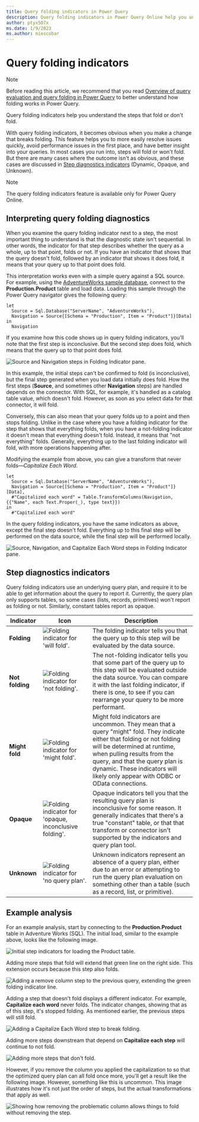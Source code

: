 ```yaml
---
title: Query folding indicators in Power Query
description: Query folding indicators in Power Query Online help you understand what steps fold and give insight into how to build more performant queries.
author: ptyx507x
ms.date: 1/9/2023
ms.author: miescobar
---
```


# Query folding indicators

> [!NOTE]
> Before reading this article, we recommend that you read [Overview of query evaluation and query folding in Power Query](query-folding-basics.md) to better understand how folding works in Power Query.

Query folding indicators help you understand the steps that fold or don't fold.

With query folding indicators, it becomes obvious when you make a change that breaks folding. This feature helps you to more easily resolve issues quickly, avoid performance issues in the first place, and have better insight into your queries. In most cases you run into, steps will fold or won't fold. But there are many cases where the outcome isn't as obvious, and these cases are discussed in [Step diagnostics indicators](#step-diagnostics-indicators) (Dynamic, Opaque, and Unknown).

> [!NOTE]
> The query folding indicators feature is available only for Power Query Online.

## Interpreting query folding diagnostics

When you examine the query folding indicator next to a step, the most important thing to understand is that the diagnostic state isn't sequential. In other words, the indicator for that step describes whether the query as a whole, up to that point, folds or not. If you have an indicator that shows that the query doesn't fold, followed by an indicator that shows it does fold, it means that your query up to that point does fold.

This interpretation works even with a simple query against a SQL source. For example, using the [AdventureWorks sample database](/sql/samples/adventureworks-install-configure), connect to the **Production.Product** table and load data. Loading this sample through the Power Query navigator gives the following query:

```powerquery-m
let
  Source = Sql.Database("ServerName", "AdventureWorks"),
  Navigation = Source{[Schema = "Production", Item = "Product"]}[Data]
in
  Navigation
```

If you examine how this code shows up in query folding indicators, you'll note that the first step is inconclusive. But the second step does fold, which means that the query up to that point does fold.

![Source and Navigation steps in Folding Indicator pane.](media/step-folding-indicators/interpreting-step-diagnostics-1.png)

In this example, the initial steps can't be confirmed to fold (is inconclusive), but the final step generated when you load data initially does fold. How the first steps (**Source**, and sometimes other **Navigation** steps) are handled depends on the connector. With SQL, for example, it's handled as a catalog table value, which doesn't fold. However, as soon as you select data for that connector, it will fold.

Conversely, this can also mean that your query folds up to a point and then stops folding. Unlike in the case where you have a folding indicator for the step that shows that everything folds, when you have a not-folding indicator it doesn't mean that everything doesn't fold. Instead, it means that "not everything" folds. Generally, everything up to the last folding indicator will fold, with more operations happening after.

Modifying the example from above, you can give a transform that never folds&mdash;*Capitalize Each Word*.

```powerquery-m
let
  Source = Sql.Database("ServerName", "AdventureWorks"),
  Navigation = Source{[Schema = "Production", Item = "Product"]}[Data],
  #"Capitalized each word" = Table.TransformColumns(Navigation, {{"Name", each Text.Proper(_), type text}})
in
  #"Capitalized each word"
  ```
  
In the query folding indicators, you have the same indicators as above, except the final step doesn't fold. Everything up to this final step will be performed on the data source, while the final step will be performed locally.

![Source, Navigation, and Capitalize Each Word steps in Folding Indicator pane.](media/step-folding-indicators/interpreting-step-diagnostics-2.png)

## Step diagnostics indicators

Query folding indicators use an underlying query plan, and require it to be able to get information about the query to report it. Currently, the query plan only supports tables, so some cases (lists, records, primitives) won't report as folding or not. Similarly, constant tables report as opaque.

|Indicator|Icon|Description|
|---------|----|-------|
|**Folding**|![Folding indicator for 'will fold'.](media/step-folding-indicators/folding-small.png)|The folding indicator tells you that the query up to this step will be evaluated by the data source.|
|**Not folding**|![Folding indicator for 'not folding'.](media/step-folding-indicators/not-folding-small.png)|The not-folding indicator tells you that some part of the query up to this step will be evaluated outside the data source. You can compare it with the last folding indicator, if there is one, to see if you can rearrange your query to be more performant.|
|**Might fold**|![Folding indicator for 'might fold'.](media/step-folding-indicators/might-fold-small.png)|Might fold indicators are uncommon. They mean that a query "might" fold. They indicate either that folding or not folding will be determined at runtime, when pulling results from the query, and that the query plan is dynamic. These indicators will likely only appear with ODBC or OData connections. |
|**Opaque**|![Folding indicator for 'opaque, inconclusive folding'.](media/step-folding-indicators/opaque-folding-small.png)|Opaque indicators tell you that the resulting query plan is inconclusive for some reason. It generally indicates that there's a true "constant" table, or that that transform or connector isn't supported by the indicators and query plan tool.|
|**Unknown**|![Folding indicator for 'no query plan'.](media/step-folding-indicators/no-query-plan-small.png)|Unknown indicators represent an absence of a query plan, either due to an error or attempting to run the query plan evaluation on something other than a table (such as a record, list, or primitive).|

## Example analysis

For an example analysis, start by connecting to the **Production.Product** table in Adventure Works (SQL). The initial load, similar to the example above, looks like the following image.

![Initial step indicators for loading the Product table.](media/step-folding-indicators/example-step-diagnostics-1.png)

Adding more steps that fold will extend that green line on the right side. This extension occurs because this step also folds.

![Adding a remove column step to the previous query, extending the green folding indicator line.](media/step-folding-indicators/example-step-diagnostics-2.png)

 Adding a step that doesn't fold displays a different indicator. For example, **Capitalize each word** never folds. The indicator changes, showing that as of this step, it's stopped folding. As mentioned earlier, the previous steps will still fold.

 ![Adding a Capitalize Each Word step to break folding.](media/step-folding-indicators/example-step-diagnostics-3.png)

 Adding more steps downstream that depend on **Capitalize each step** will continue to not fold.

 ![Adding more steps that don't fold.](media/step-folding-indicators/example-step-diagnostics-4.png)

 However, if you remove the column you applied the capitalization to so that the optimized query plan can all fold once more, you'll get a result like the following image. However, something like this is uncommon. This image illustrates how it's not just the order of steps, but the actual transformations that apply as well.

 ![Showing how removing the problematic column allows things to fold without removing the step.](media/step-folding-indicators/example-step-diagnostics-5.png)
